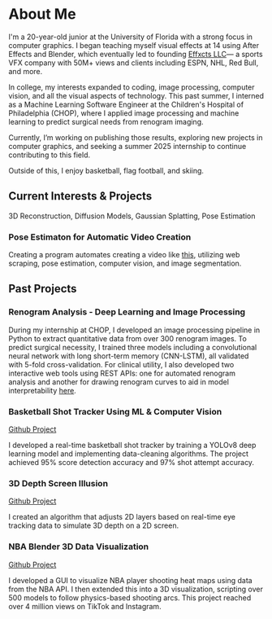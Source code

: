 # About Me

I'm a 20-year-old junior at the University of Florida with a strong focus in computer graphics. I began teaching myself visual effects at 14 using After Effects and Blender, which eventually led to founding <a href="https://www.effxcts.com" target="_blank">Effxcts LLC</a>— a sports VFX company with 50M+ views and clients including ESPN, NHL, Red Bull, and more.

In college, my interests expanded to coding, image processing, computer vision, and all the visual aspects of technology. This past summer, I interned as a Machine Learning Software Engineer at the Children's Hospital of Philadelphia (CHOP), where I applied image processing and machine learning to predict surgical needs from renogram imaging.

Currently, I’m working on publishing those results, exploring new projects in computer graphics, and seeking a summer 2025 internship to continue contributing to this field.

Outside of this, I enjoy basketball, flag football, and skiing.

## Current Interests & Projects
3D Reconstruction, Diffusion Models, Gaussian Splatting, Pose Estimation

### Pose Estimaton for Automatic Video Creation
Creating a program automates creating a video like <a href="https://x.com/ari_fararooy/status/1604536193227427841" target="_blank">this</a>, utilizing web scraping, pose estimation, computer vision, and image segmentation.

## Past Projects
### Renogram Analysis - Deep Learning and Image Processing
During my internship at CHOP, I developed an image processing pipeline in Python to extract quantitative data from over 300 renogram images. To predict surgical necessity, I trained three models including a convolutional neural network with long short-term memory (CNN-LSTM), all validated with 5-fold cross-validation. For clinical utility, I also developed two interactive web tools using REST APIs: one for automated renogram analysis and another for drawing renogram curves to aid in model interpretability <a href="https://renogram-drawing.onrender.com/" target="_blank">here</a>.


### Basketball Shot Tracker Using ML & Computer Vision

<a href="https://github.com/avishah3/AI-Basketball-Shot-Detection-Tracker" target="_blank">Github Project</a>

I developed a real-time basketball shot tracker by training a YOLOv8 deep learning model and implementing data-cleaning algorithms. The project achieved 95% score detection accuracy and 97% shot attempt accuracy.

### 3D Depth Screen Illusion
<a href="https://github.com/avishah3/3D-Screen-Illusion-Using-Webcam" target="_blank">Github Project</a>

I created an algorithm that adjusts 2D layers based on real-time eye tracking data to simulate 3D depth on a 2D screen.

### NBA Blender 3D Data Visualization
<a href="https://github.com/avishah3/DSA-final-project" target="_blank">Github Project</a>

I developed a GUI to visualize NBA player shooting heat maps using data from the NBA API. I then extended this into a 3D visualization, scripting over 500 models to follow physics-based shooting arcs. This project reached over 4 million views on TikTok and Instagram.
